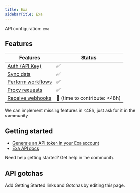 ```yaml
---
title: Exa
sidebarTitle: Exa
---
```


API configuration: `exa`

## Features

| Features | Status |
| - | - |
| [Auth (API Key)](/integrate/guides/authorize-an-api) | ✅ |
| [Sync data](/integrate/guides/sync-data-from-an-api) | ✅ |
| [Perform workflows](/integrate/guides/perform-workflows-with-an-api) | ✅ |
| [Proxy requests](/integrate/guides/proxy-requests-to-an-api) | ✅ |
| [Receive webhooks](/integrate/guides/receive-webhooks-from-an-api) | 🚫 (time to contribute: &lt;48h) |

We can implement missing features in &lt;48h, just ask for it in the community.

## Getting started

-   [Generate an API token in your Exa account](https://dashboard.exa.ai/)
-   [Exa API docs](https://docs.exa.ai/reference/getting-started)

Need help getting started? Get help in the community.

## API gotchas

Add Getting Started links and Gotchas by editing this page.


